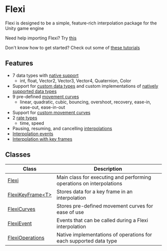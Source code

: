 # Flexi
Flexi is designed to be a simple, feature-rich interpolation package for the Unity game engine

Need help importing Flexi? Try [this](Tutorials/Import.md)

Don't know how to get started? Check out some of [these tutorials](Tutorials/Tutorials.md)

## Features
- 7 data types with [native support](FlexiOperations/FlexiOperations.md)
  - int, float, Vector2, Vector3, Vector4, Quaternion, Color
- Support for [custom data types](Flexi/InterpolateGeneric.md) and custom implementations of [natively supported data types](FlexiOperations/FlexiOperations.md)
- 9 pre-defined [movement curves](FlexiCurves/FlexiCurves.md)
  - linear, quadratic, cubic, bouncing, overshoot, recovery, ease-in, ease-out, ease-in-out
- Support for [custom movement curves](FlexiKeyFrame/FlexiKeyFrameConstructor.md)
- 2 [rate types](Flexi/Rate.md)
  - time, speed
- Pausing, resuming, and cancelling [interpolations](Flexi/Flexi.md)
- [Interpolation events](FlexiEvent/FlexiEvent.md)
- [Interpolation with key frames](FlexiKeyFrame/FlexiKeyFrame.md)

## Classes
| Class | Description
| - | - |
| [Flexi](Flexi/Flexi.md) | Main class for executing and performing operations on interpolations |
| [FlexiKeyFrame\<T>](FlexiKeyFrame/FlexiKeyFrame.md) | Stores data for a key frame in an interpolation |
| [FlexiCurves](FlexiCurves/FlexiCurves.md) | Stores pre-defined movement curves for ease of use |
| [FlexiEvent](FlexiEvent/FlexiEvent.md) | Events that can be called during a Flexi interpolation |
| [FlexiOperations](FlexiOperations/FlexiOperations.md) | Native implementations of operations for each supported data type |

